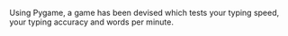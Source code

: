 Using Pygame, a game has been devised which tests your typing speed, your typing accuracy and words per minute.
